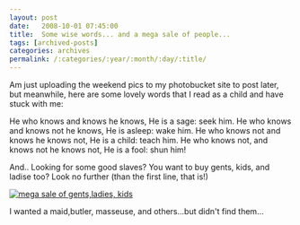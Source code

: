 ```yaml
---
layout: post
date:	2008-10-01 07:45:00
title:  Some wise words... and a mega sale of people...
tags: [archived-posts]
categories: archives
permalink: /:categories/:year/:month/:day/:title/
---
```

Am just uploading the weekend pics to my photobucket site to post later, but meanwhile, here are some lovely words that I read as a child and have stuck with me:


He who knows and knows he knows,
He is a sage: seek him.
He who knows and knows not he knows,
He is asleep: wake him.
He who knows not and knows he knows not,
He is a child: teach him.
He who knows not, and knows not he knows not,
He is a fool: shun him!



And.. Looking for some good slaves? You want to buy gents, kids, and ladise too? Look no further (than the first line, that is!)


<a href="http://s297.photobucket.com/albums/mm205/depontis/?action=view&current=IMG_0292.jpg" target="_blank"><img src="http://i297.photobucket.com/albums/mm205/depontis/IMG_0292.jpg" border="0" alt="mega sale of gents,ladies, kids"></a>


I wanted a maid,butler, masseuse, and others...but didn't find them...
